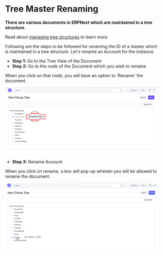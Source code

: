 
# Tree Master Renaming


**There are various documents in ERPNext which are maintained in a tree structure.**


Read about [managing tree structures](/docs/v13/user/manual/en/setting-up/articles/managing-tree-structure-masters.html) to learn more.


Following are the steps to be followed for renaming the ID of a master which is maintained in a tree structure. Let's rename an Account for the instance.


* **Step 1:** Go to the Tree View of the Document
* **Step 2:** Go to the node of the Document which you wish to rename


When you click on that node, you will have an option to 'Rename' the document.


![Tree Master Renaming](/files/using-tree-renaming-1.png)
* **Step 3:** Rename Account


When you click on rename, a box will pop-up wherein you will be allowed to rename the document.


![Tree Master Renaming](/files/using-tree-renaming-2.gif)



